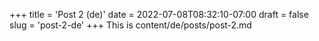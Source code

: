 +++
title = 'Post 2 (de)'
date = 2022-07-08T08:32:10-07:00
draft = false
slug = 'post-2-de'
+++
This is content/de/posts/post-2.md

